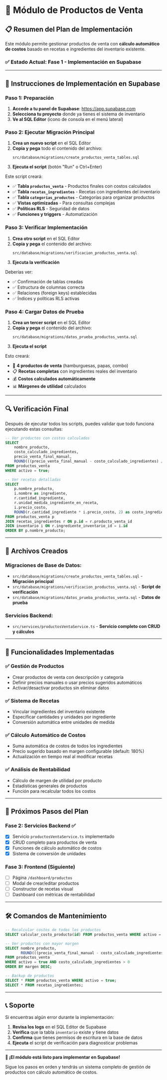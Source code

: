 # 🍔 Módulo de Productos de Venta

## 📋 Resumen del Plan de Implementación

Este módulo permite gestionar productos de venta con **cálculo automático de costos** basado en recetas e ingredientes del inventario existente.

### ✅ Estado Actual: **Fase 1 - Implementación en Supabase**

---

## 🚀 Instrucciones de Implementación en Supabase

### Paso 1: Preparación

1. **Accede a tu panel de Supabase**: https://app.supabase.com
2. **Selecciona tu proyecto** donde ya tienes el sistema de inventario
3. **Ve al SQL Editor** (icono de consola en el menú lateral)

### Paso 2: Ejecutar Migración Principal

1. **Crea un nuevo script** en el SQL Editor
2. **Copia y pega** todo el contenido del archivo:
   ```
   src/database/migrations/create_productos_venta_tables.sql
   ```
3. **Ejecuta el script** (botón "Run" o Ctrl+Enter)

Este script creará:

- ✅ **Tabla `productos_venta`** - Productos finales con costos calculados
- ✅ **Tabla `recetas_ingredientes`** - Recetas con ingredientes del inventario
- ✅ **Tabla `categorias_productos`** - Categorías para organizar productos
- ✅ **Vistas optimizadas** - Para consultas complejas
- ✅ **Políticas RLS** - Seguridad de datos
- ✅ **Funciones y triggers** - Automatización

### Paso 3: Verificar Implementación

1. **Crea otro script** en el SQL Editor
2. **Copia y pega** el contenido del archivo:
   ```
   src/database/migrations/verificacion_productos_venta.sql
   ```
3. **Ejecuta la verificación**

Deberías ver:

- ✅ Confirmación de tablas creadas
- ✅ Estructura de columnas correcta
- ✅ Relaciones (foreign keys) establecidas
- ✅ Índices y políticas RLS activas

### Paso 4: Cargar Datos de Prueba

1. **Crea un tercer script** en el SQL Editor
2. **Copia y pega** el contenido del archivo:
   ```
   src/database/migrations/datos_prueba_productos_venta.sql
   ```
3. **Ejecuta el script**

Esto creará:

- 🍔 **4 productos de venta** (hamburguesas, papas, combo)
- 📋 **Recetas completas** con ingredientes reales del inventario
- 💰 **Costos calculados automáticamente**
- 📊 **Márgenes de utilidad** calculados

---

## 🔍 Verificación Final

Después de ejecutar todos los scripts, puedes validar que todo funciona ejecutando estas consultas:

```sql
-- Ver productos con costos calculados
SELECT
    nombre_producto,
    costo_calculado_ingredientes,
    precio_venta_final_manual,
    ROUND(((precio_venta_final_manual - costo_calculado_ingredientes) / costo_calculado_ingredientes) * 100, 1) as margen_porcentaje
FROM productos_venta
WHERE activo = true;

-- Ver recetas detalladas
SELECT
    p.nombre_producto,
    i.nombre as ingrediente,
    r.cantidad_ingrediente,
    r.unidad_medida_ingrediente_en_receta,
    i.precio_costo,
    ROUND(r.cantidad_ingrediente * i.precio_costo, 2) as costo_ingrediente
FROM productos_venta p
JOIN recetas_ingredientes r ON p.id = r.producto_venta_id
JOIN inventario i ON r.ingrediente_inventario_id = i.id
ORDER BY p.nombre_producto;
```

---

## 📂 Archivos Creados

### Migraciones de Base de Datos:

- `src/database/migrations/create_productos_venta_tables.sql` - **Migración principal**
- `src/database/migrations/verificacion_productos_venta.sql` - **Script de verificación**
- `src/database/migrations/datos_prueba_productos_venta.sql` - **Datos de prueba**

### Servicios Backend:

- `src/services/productosVentaService.ts` - **Servicio completo con CRUD y cálculos**

---

## 🎯 Funcionalidades Implementadas

### ✅ Gestión de Productos

- Crear productos de venta con descripción y categoría
- Definir precios manuales o usar precios sugeridos automáticos
- Activar/desactivar productos sin eliminar datos

### ✅ Sistema de Recetas

- Vincular ingredientes del inventario existente
- Especificar cantidades y unidades por ingrediente
- Conversión automática entre unidades de medida

### ✅ Cálculo Automático de Costos

- Suma automática de costos de todos los ingredientes
- Precio sugerido basado en margen configurable (default: 180%)
- Actualización en tiempo real al modificar recetas

### ✅ Análisis de Rentabilidad

- Cálculo de margen de utilidad por producto
- Estadísticas generales de productos
- Función para recalcular todos los costos

---

## 🔄 Próximos Pasos del Plan

### Fase 2: Servicios Backend ✅

- [x] Servicio `productosVentaService.ts` implementado
- [x] CRUD completo para productos de venta
- [x] Funciones de cálculo automático de costos
- [x] Sistema de conversión de unidades

### Fase 3: Frontend (Siguiente)

- [ ] Página `/dashboard/productos`
- [ ] Modal de crear/editar productos
- [ ] Constructor de recetas visual
- [ ] Dashboard con métricas de rentabilidad

---

## 🛠️ Comandos de Mantenimiento

```sql
-- Recalcular costos de todos los productos
SELECT calcular_costo_producto(id) FROM productos_venta WHERE activo = true;

-- Ver productos con mayor margen
SELECT nombre_producto,
       ROUND(((precio_venta_final_manual - costo_calculado_ingredientes) / costo_calculado_ingredientes) * 100, 1) as margen
FROM productos_venta
WHERE activo = true AND costo_calculado_ingredientes > 0
ORDER BY margen DESC;

-- Backup de productos
SELECT * FROM productos_venta WHERE activo = true;
SELECT * FROM recetas_ingredientes;
```

---

## 📞 Soporte

Si encuentras algún error durante la implementación:

1. **Revisa los logs** en el SQL Editor de Supabase
2. **Verifica** que la tabla `inventario` existe y tiene datos
3. **Confirma** que tienes permisos de escritura en la base de datos
4. **Ejecuta** el script de verificación para diagnosticar problemas

---

**🎉 ¡El módulo está listo para implementar en Supabase!**

Sigue los pasos en orden y tendrás un sistema completo de gestión de productos con cálculo automático de costos.
